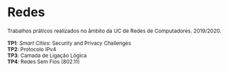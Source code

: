 # Redes

<sub>Trabalhos práticos realizados no âmbito da UC de Redes de Computadores. 2019/2020.</sub>

<sub> **TP1**: *Smart Cities*: Security and Privacy Challenges </sub> \
<sub> **TP2**: Protocolo IPv4 </sub> \
<sub> **TP3**: Camada de Ligação Lógica </sub> \
<sub> **TP4**: Redes Sem Fios (802.11) </sub>
